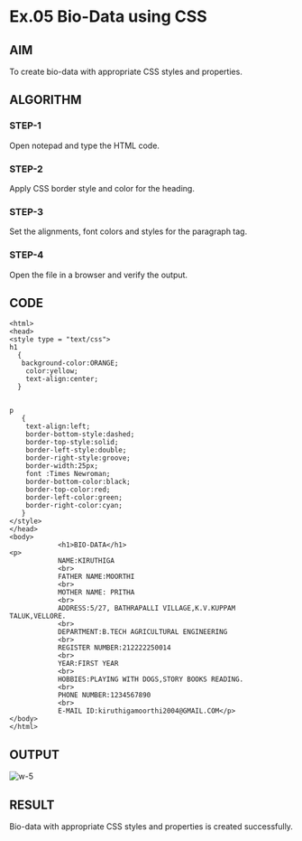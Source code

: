 # Ex.05 Bio-Data using CSS
## AIM
  To create bio-data with appropriate CSS styles and properties.

## ALGORITHM
### STEP-1
  Open notepad and type the HTML code.

### STEP-2
  Apply CSS border style and color for the heading.

### STEP-3
  Set the alignments, font colors and styles for the paragraph tag.

### STEP-4
  Open the file in a browser and verify the output.
  
## CODE
```
<html>
<head>
<style type = "text/css">
h1
  {
   background-color:ORANGE;
    color:yellow;
    text-align:center;
  }


p
   {
    text-align:left;
    border-bottom-style:dashed;
    border-top-style:solid; 
    border-left-style:double; 
    border-right-style:groove;
    border-width:25px;
    font :Times Newroman;
    border-bottom-color:black;
    border-top-color:red;
    border-left-color:green; 
    border-right-color:cyan;
   }
</style>
</head>
<body>
            <h1>BIO-DATA</h1>
<p>    
            NAME:KIRUTHIGA
            <br>
            FATHER NAME:MOORTHI
            <br>
            MOTHER NAME: PRITHA
            <br>
            ADDRESS:5/27, BATHRAPALLI VILLAGE,K.V.KUPPAM TALUK,VELLORE. 
            <br>
            DEPARTMENT:B.TECH AGRICULTURAL ENGINEERING
            <br>
            REGISTER NUMBER:212222250014
            <br>
            YEAR:FIRST YEAR
            <br>
            HOBBIES:PLAYING WITH DOGS,STORY BOOKS READING.
            <br>
            PHONE NUMBER:1234567890
            <br>
            E-MAIL ID:kiruthigamoorthi2004@GMAIL.COM</p>
</body>
</html>
```
## OUTPUT
![w-5](https://github.com/Kiruthigamoorthi/Ex05_Web-Design/assets/127816726/52de6863-4249-485c-a237-36c91c5d4841)


## RESULT
  Bio-data with appropriate CSS styles and properties is created successfully.

